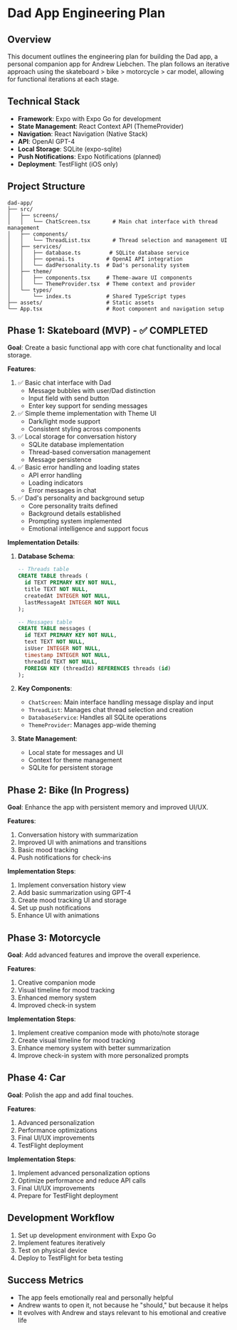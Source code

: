 # Dad App Engineering Plan

## Overview
This document outlines the engineering plan for building the Dad app, a personal companion app for Andrew Liebchen. The plan follows an iterative approach using the skateboard > bike > motorcycle > car model, allowing for functional iterations at each stage.

## Technical Stack
- **Framework**: Expo with Expo Go for development
- **State Management**: React Context API (ThemeProvider)
- **Navigation**: React Navigation (Native Stack)
- **API**: OpenAI GPT-4
- **Local Storage**: SQLite (expo-sqlite)
- **Push Notifications**: Expo Notifications (planned)
- **Deployment**: TestFlight (iOS only)

## Project Structure
```
dad-app/
├── src/
│   ├── screens/
│   │   └── ChatScreen.tsx       # Main chat interface with thread management
│   ├── components/
│   │   └── ThreadList.tsx       # Thread selection and management UI
│   ├── services/
│   │   ├── database.ts         # SQLite database service
│   │   ├── openai.ts          # OpenAI API integration
│   │   └── dadPersonality.ts  # Dad's personality system
│   ├── theme/
│   │   ├── components.tsx     # Theme-aware UI components
│   │   └── ThemeProvider.tsx  # Theme context and provider
│   └── types/
│       └── index.ts           # Shared TypeScript types
├── assets/                    # Static assets
└── App.tsx                    # Root component and navigation setup
```

## Phase 1: Skateboard (MVP) - ✅ COMPLETED
**Goal**: Create a basic functional app with core chat functionality and local storage.

**Features**:
1. ✅ Basic chat interface with Dad
   - Message bubbles with user/Dad distinction
   - Input field with send button
   - Enter key support for sending messages
2. ✅ Simple theme implementation with Theme UI
   - Dark/light mode support
   - Consistent styling across components
3. ✅ Local storage for conversation history
   - SQLite database implementation
   - Thread-based conversation management
   - Message persistence
4. ✅ Basic error handling and loading states
   - API error handling
   - Loading indicators
   - Error messages in chat
5. ✅ Dad's personality and background setup
   - Core personality traits defined
   - Background details established
   - Prompting system implemented
   - Emotional intelligence and support focus

**Implementation Details**:
1. **Database Schema**:
   ```sql
   -- Threads table
   CREATE TABLE threads (
     id TEXT PRIMARY KEY NOT NULL,
     title TEXT NOT NULL,
     createdAt INTEGER NOT NULL,
     lastMessageAt INTEGER NOT NULL
   );

   -- Messages table
   CREATE TABLE messages (
     id TEXT PRIMARY KEY NOT NULL,
     text TEXT NOT NULL,
     isUser INTEGER NOT NULL,
     timestamp INTEGER NOT NULL,
     threadId TEXT NOT NULL,
     FOREIGN KEY (threadId) REFERENCES threads (id)
   );
   ```

2. **Key Components**:
   - `ChatScreen`: Main interface handling message display and input
   - `ThreadList`: Manages chat thread selection and creation
   - `DatabaseService`: Handles all SQLite operations
   - `ThemeProvider`: Manages app-wide theming

3. **State Management**:
   - Local state for messages and UI
   - Context for theme management
   - SQLite for persistent storage

## Phase 2: Bike (In Progress)
**Goal**: Enhance the app with persistent memory and improved UI/UX.

**Features**:
1. Conversation history with summarization
2. Improved UI with animations and transitions
3. Basic mood tracking
4. Push notifications for check-ins

**Implementation Steps**:
1. Implement conversation history view
2. Add basic summarization using GPT-4
3. Create mood tracking UI and storage
4. Set up push notifications
5. Enhance UI with animations

## Phase 3: Motorcycle
**Goal**: Add advanced features and improve the overall experience.

**Features**:
1. Creative companion mode
2. Visual timeline for mood tracking
3. Enhanced memory system
4. Improved check-in system

**Implementation Steps**:
1. Implement creative companion mode with photo/note storage
2. Create visual timeline for mood tracking
3. Enhance memory system with better summarization
4. Improve check-in system with more personalized prompts

## Phase 4: Car
**Goal**: Polish the app and add final touches.

**Features**:
1. Advanced personalization
2. Performance optimizations
3. Final UI/UX improvements
4. TestFlight deployment

**Implementation Steps**:
1. Implement advanced personalization options
2. Optimize performance and reduce API calls
3. Final UI/UX improvements
4. Prepare for TestFlight deployment

## Development Workflow
1. Set up development environment with Expo Go
2. Implement features iteratively
3. Test on physical device
4. Deploy to TestFlight for beta testing

## Success Metrics
- The app feels emotionally real and personally helpful
- Andrew wants to open it, not because he "should," but because it helps
- It evolves with Andrew and stays relevant to his emotional and creative life 